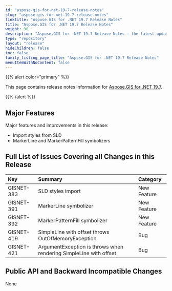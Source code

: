 ```yaml
---
id: "aspose-gis-for-net-19-7-release-notes"
slug: "aspose-gis-for-net-19-7-release-notes"
linktitle: "Aspose.GIS for .NET 19.7 Release Notes"
title: "Aspose.GIS for .NET 19.7 Release Notes"
weight: 90
description: "Aspose.GIS for .NET 19.7 Release Notes – the latest updates and fixes."
type: "repository"
layout: "release"
hideChildren: false
toc: false
family_listing_page_title: "Aspose.GIS for .NET 19.7 Release Notes"
menuItemWithNoContent: false
---
```


{{% alert color="primary" %}} 

This page contains release notes information for [Aspose.GIS for .NET 19.7](https://www.nuget.org/packages/Aspose.GIS/19.7.0).

{{% /alert %}} 
## **Major Features**
Major features and improvements in this release:

- Import styles from SLD
- MarkerLine and MarkerPatternFill symbolizers
## **Full List of Issues Covering all Changes in this Release**
|**Key**|**Summary**|**Category**|
| :- | :- | :- |
|GISNET-383|SLD styles import|New Feature|
|GISNET-391|MarkerLine symbolizer|New Feature|
|GISNET-392|MarkerPatternFill symbolizer|New Feature|
|GISNET-419|SimpleLine with offset throws OutOfMemoryException|Bug|
|GISNET-421|ArgumentException is throws when rendering SimpleLine with offset|Bug|
## **Public API and Backward Incompatible Changes**
None
